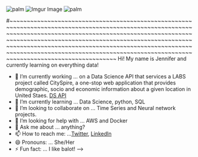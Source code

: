 ![palm](https://emojipedia-us.s3.dualstack.us-west-1.amazonaws.com/thumbs/120/emojidex/112/female-technologist_1f469-200d-1f4bb.png) ![Imgur Image](https://media.giphy.com/media/Pm9bQeR51FQS4OL3bU/source.gif) ![palm](https://emojipedia-us.s3.dualstack.us-west-1.amazonaws.com/thumbs/120/emojidex/112/female-technologist_1f469-200d-1f4bb.png) 

#~~~~~~~~~~~~~~~~~~~~~~~~~~~~~~~~~~~~~~~~~~~~~~~~~~~~~~~~~~~~~~~~~~~~~~~~~~~~~~~~~~~~~~~~~~~~~~~~~~~~~~~~~~~~~~~~~~~~~~~~~~~~~~~~~~~~~~~~~~~~~~~~~~~~~~~~~~~~~~~~~~~~~~~~~~~~~~~~~~~~~~~~~~~~~~~~~~~~~~~~~~~~~~~~~~~~~~~~~~~~~~~~~~~~~~~~~~~~~~~~~~~~~~~~~~~~~~~~~~~~~~~~~~~~~~~~~~~~~~~~~~~~~~~~~~~~~~~~~~~~~~~~~~~~~~~~~~~~~~~~~~~~~~~~~~~~~~~~~~~~~~~~~~~~~~~~~~~
Hi! My name is Jennifer and currently learning on everything data! 

- 🔭 I’m currently working ... on a Data Science API that services a LABS project called CitySpire, 
      a one-stop web application that provides demographic, socio and economic information about a 
      given location in United Staes. [DS API](https://h-ds2.cityspire.dev/#/)
- 🌱 I’m currently learning ... Data Science, python, SQL
- 👯 I’m looking to collaborate on ... Time Series and Neural network projects.
- 🤔 I’m looking for help with ... AWS and Docker
- 💬 Ask me about ... anything?
- 📫 How to reach me: ...[Twitter](https://twitter.com/JenniferOBanks1), [LinkedIn](https://www.linkedin.com/in/jenniferobanks/)
- 😄 Pronouns: ... She/Her
- ⚡ Fun fact: ... I like balot!
-->
